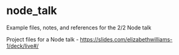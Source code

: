 # node_talk
Example files, notes, and references for the 2/2 Node talk

Project files for a Node talk - https://slides.com/elizabethwilliams-1/deck/live#/
